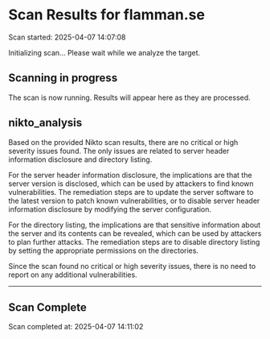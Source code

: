 # Scan Results for flamman.se

Scan started: 2025-04-07 14:07:08

Initializing scan... Please wait while we analyze the target.


## Scanning in progress

The scan is now running. Results will appear here as they are processed.

## nikto_analysis

Based on the provided Nikto scan results, there are no critical or high severity issues found. The only issues are related to server header information disclosure and directory listing.

For the server header information disclosure, the implications are that the server version is disclosed, which can be used by attackers to find known vulnerabilities. The remediation steps are to update the server software to the latest version to patch known vulnerabilities, or to disable server header information disclosure by modifying the server configuration.

For the directory listing, the implications are that sensitive information about the server and its contents can be revealed, which can be used by attackers to plan further attacks. The remediation steps are to disable directory listing by setting the appropriate permissions on the directories.

Since the scan found no critical or high severity issues, there is no need to report on any additional vulnerabilities.

---


## Scan Complete

Scan completed at: 2025-04-07 14:11:02

